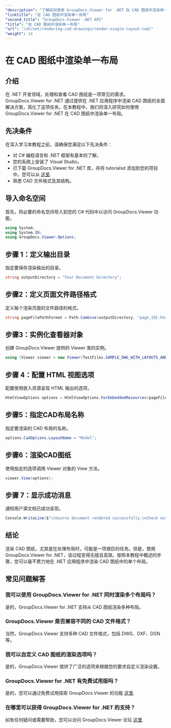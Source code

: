 ```yaml
---
"description": "了解如何使用 GroupDocs.Viewer for .NET 在 CAD 图纸中渲染单一布局。轻松实现与 .NET 应用程序的无缝集成。"
"linktitle": "在 CAD 图纸中渲染单一布局"
"second_title": "GroupDocs.Viewer .NET API"
"title": "在 CAD 图纸中渲染单一布局"
"url": "/zh/net/rendering-cad-drawings/render-single-layout-cad/"
"weight": 14
---
```


# 在 CAD 图纸中渲染单一布局

## 介绍
在 .NET 开发领域，处理和查看 CAD 图纸是一项常见的需求。GroupDocs.Viewer for .NET 通过提供在 .NET 应用程序中渲染 CAD 图纸的全面解决方案，简化了这项任务。在本教程中，我们将深入研究如何使用 GroupDocs.Viewer for .NET 在 CAD 图纸中渲染单一布局。
## 先决条件
在深入学习本教程之前，请确保您满足以下先决条件：
- 对 C# 编程语言和 .NET 框架有基本的了解。
- 您的系统上安装了 Visual Studio。
- 已下载 GroupDocs.Viewer for .NET 库，并将 tutorialsd 添加到您的项目中。您可以从 [这里](https://releases。groupdocs.com/viewer/net/).
- 熟悉 CAD 文件格式及其结构。

## 导入命名空间
首先，将必要的命名空间导入到您的 C# 代码中以访问 GroupDocs.Viewer 功能。

```csharp
using System;
using System.IO;
using GroupDocs.Viewer.Options;
```

## 步骤 1：定义输出目录
指定要保存渲染输出的目录。
```csharp
string outputDirectory = "Your Document Directory";
```
## 步骤2：定义页面文件路径格式
定义每个渲染页面的文件路径的格式。
```csharp
string pageFilePathFormat = Path.Combine(outputDirectory, "page_{0}.html");
```
## 步骤3：实例化查看器对象
创建 GroupDocs.Viewer 提供的 Viewer 类的实例。
```csharp
using (Viewer viewer = new Viewer(TestFiles.SAMPLE_DWG_WITH_LAYOUTS_AND_LAYERS))
```
## 步骤 4：配置 HTML 视图选项
配置使用嵌入资源呈现 HTML 输出的选项。
```csharp
HtmlViewOptions options = HtmlViewOptions.ForEmbeddedResources(pageFilePathFormat);
```
## 步骤5：指定CAD布局名称
指定要渲染的 CAD 布局的名称。
```csharp
options.CadOptions.LayoutName = "Model";
```
## 步骤6：渲染CAD图纸
使用指定的选项调用 Viewer 对象的 View 方法。
```csharp
viewer.View(options);
```
## 步骤 7：显示成功消息
通知用户源文档已成功呈现。
```csharp
Console.WriteLine($"\nSource document rendered successfully.\nCheck output in {outputDirectory}.");
```

## 结论
渲染 CAD 图纸，尤其是在处理布局时，可能是一项艰巨的任务。但是，使用 GroupDocs.Viewer for .NET，该过程变得无缝且高效。按照本教程中概述的步骤，您可以毫不费力地在 .NET 应用程序中渲染 CAD 图纸中的单个布局。
## 常见问题解答
### 我可以使用 GroupDocs.Viewer for .NET 同时渲染多个布局吗？
是的，GroupDocs.Viewer for .NET 支持从 CAD 图纸渲染多种布局。
### GroupDocs.Viewer 是否兼容不同的 CAD 文件格式？
当然，GroupDocs.Viewer 支持多种 CAD 文件格式，包括 DWG、DXF、DGN 等。
### 我可以自定义 CAD 图纸的渲染选项吗？
是的，GroupDocs.Viewer 提供了广泛的选项来根据您的要求自定义渲染设置。
### GroupDocs.Viewer for .NET 有免费试用版吗？
是的，您可以通过免费试用探索 GroupDocs.Viewer 的功能 [这里](https://releases。groupdocs.com/).
### 在哪里可以获得 GroupDocs.Viewer for .NET 的支持？
如有任何疑问或需要帮助，您可以访问 GroupDocs.Viewer 论坛 [这里](https://forum。groupdocs.com/c/viewer/9).